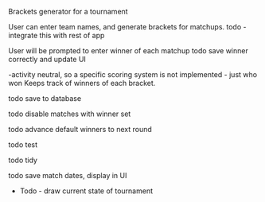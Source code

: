 Brackets generator for a tournament

User can enter team names, and generate brackets for matchups.
todo - integrate this with rest of app

User will be prompted to enter winner of each matchup
todo save winner correctly and update UI

 -activity neutral, so a specific scoring system is not implemented - just who won
Keeps track of winners of each bracket.


todo save to database

todo disable matches with winner set

todo advance default winners to next round

todo test

todo tidy

todo save match dates, display in UI

* Todo - draw current state of tournament


